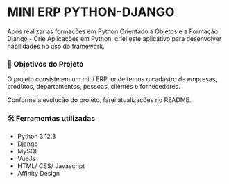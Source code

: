 

<h1>MINI ERP PYTHON-DJANGO</h1>
<p>Após realizar as formações em Python Orientado a Objetos e a Formação Django - Crie Aplicações em Python, criei este aplicativo para desenvolver habilidades no uso do framework.</p>

<h3>🎯 Objetivos do Projeto</h3>
<p>O projeto consiste em um mini ERP, onde temos o cadastro de empresas, produtos, departamentos, pessoas, clientes e fornecedores.</p>
<p>Conforme a evolução do projeto, farei atualizações no README.</p>

<h3>🛠️ Ferramentas utilizadas</h3>
<ul>
    <li>Python 3.12.3</li>
    <li>Django</li>
    <li>MySQL</li>
    <li>VueJs</li>
    <li>HTML/ CSS/ Javascript</li>
    <li>Affinity Design</li>
</ul>